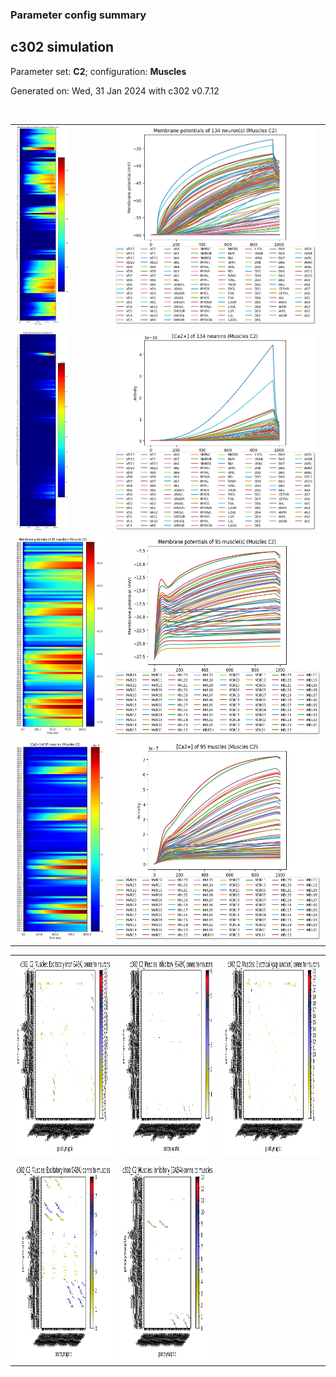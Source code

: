 ### Parameter config summary 
<h2>c302 simulation</h2>
<p>Parameter set: <b>C2</b>; configuration: <b>Muscles</b></p>
<p>Generated on: Wed, 31 Jan 2024 with c302 v0.7.12</p><br/>
<table>

<tr>
  <td><a href="images/neurons_C2_Muscles.png"><img alt=" " src="images/neurons_C2_Muscles.png" height="320"/></a></td>
  <td><a href="images/traces_neuron_Muscles_C2.png"><img alt=" " src="images/traces_neuron_Muscles_C2.png" height="320"/></a></td>
</tr>

<tr>
  <td><a href="images/neuron_activity_C2_Muscles.png"><img alt=" " src="images/neuron_activity_C2_Muscles.png" height="320"/></a></td>
  <td><a href="images/traces_neuron_activity_Muscles_C2.png"><img alt=" " src="images/traces_neuron_activity_Muscles_C2.png" height="320"/></a></td>
</tr>

<tr>
  <td><a href="images/muscles_C2_Muscles.png"><img alt=" " src="images/muscles_C2_Muscles.png" height="320"/></a></td>
  <td><a href="images/traces_muscles_Muscles_C2.png"><img alt=" " src="images/traces_muscles_Muscles_C2.png" height="320"/></a></td>
</tr>

<tr>
  <td><a href="images/muscle_activity_C2_Muscles.png"><img alt=" " src="images/muscle_activity_C2_Muscles.png" height="320"/></a></td>
  <td><a href="images/traces_muscles_activity_Muscles_C2.png"><img alt=" " src="images/traces_muscles_activity_Muscles_C2.png" height="320"/></a></td>
</tr>
</table>
<table>

<tr><td><a href="images/c302_C2_Muscles_exc_to_neurons.png"><img alt=" " src="images/c302_C2_Muscles_exc_to_neurons.png" height="320"/></a></td>

  <td><a href="images/c302_C2_Muscles_inh_to_neurons.png"><img alt=" " src="images/c302_C2_Muscles_inh_to_neurons.png" height="320"/></a></td>

  <td><a href="images/c302_C2_Muscles_elec_neurons_neurons.png"><img alt=" " src="images/c302_C2_Muscles_elec_neurons_neurons.png" height="320"/></a></td></tr>

<tr><td><a href="images/c302_C2_Muscles_exc_to_muscles.png"><img alt=" " src="images/c302_C2_Muscles_exc_to_muscles.png" height="320"/></a></td>

  <td><a href="images/c302_C2_Muscles_inh_to_muscles.png"><img alt=" " src="images/c302_C2_Muscles_inh_to_muscles.png" height="320"/></a></td></tr>
</table>
